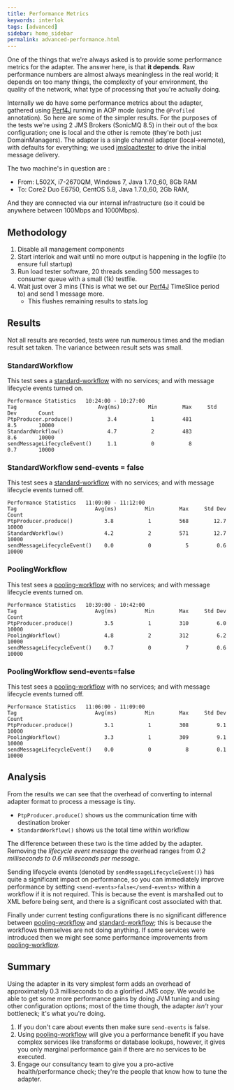 ```yaml
---
title: Performance Metrics
keywords: interlok
tags: [advanced]
sidebar: home_sidebar
permalink: advanced-performance.html
---
```


One of the things that we're always asked is to provide some performance metrics for the adapter. The answer here, is that __it depends__. Raw performance numbers are almost always meaningless in the real world; it depends on too many things, the complexity of your environment, the quality of the network, what type of processing that you're actually doing.

Internally we do have some performance metrics about the adapter, gathered using [Perf4J][] running in AOP mode (using the `@Profiled` annotation). So here are some of the simpler results.  For the purposes of the tests we're using 2 JMS Brokers (SonicMQ 8.5) in their out of the box configuration; one is local and the other is remote (they're both just DomainManagers). The adapter is a single channel adapter (local->remote), with defaults for everything; we used [jmsloadtester][] to drive the initial message delivery.

The two machine's in question are :

- From: L502X, i7-2670QM, Windows 7, Java 1.7.0_60, 8Gb RAM
- To: Core2 Duo E6750, CentOS 5.8, Java 1.7.0_60, 2Gb RAM,

And they are connected via our internal infrastructure (so it could be anywhere between 100Mbps and 1000Mbps).


## Methodology ##

1. Disable all management components
1. Start interlok and wait until no more output is happening in the logfile (to ensure full startup)
1. Run load tester software, 20 threads sending 500 messages to consumer queue with a small (1k) testfile.
1. Wait just over 3 mins (This is what we set our [Perf4J][] TimeSlice period to) and send 1 message more.
    - This flushes remaining results to stats.log


## Results ##

Not all results are recorded, tests were run numerous times and the median result set taken. The variance between result sets was small.

### StandardWorkflow ###

This test sees a [standard-workflow][] with no services; and with message lifecycle events turned on.

```
Performance Statistics   10:24:00 - 10:27:00
Tag                          Avg(ms)         Min        Max     Std Dev       Count
PtpProducer.produce()           3.4           1         481         8.5       10000
StandardWorkflow()              4.7           2         483         8.6       10000
sendMessageLifecycleEvent()     1.1           0           8         0.7       10000
```


### StandardWorkflow send-events = false ###

This test sees a [standard-workflow][] with no services; and with message lifecycle events turned off.

```
Performance Statistics   11:09:00 - 11:12:00
Tag                         Avg(ms)         Min        Max     Std Dev       Count
PtpProducer.produce()          3.8           1         568        12.7       10000
StandardWorkflow()             4.2           2         571        12.7       10000
sendMessageLifecycleEvent()    0.0           0           5         0.6       10000
```


### PoolingWorkflow ###

This test sees a [pooling-workflow][] with no services; and with message lifecycle events turned on.


```
Performance Statistics   10:39:00 - 10:42:00
Tag                         Avg(ms)         Min        Max     Std Dev       Count
PtpProducer.produce()          3.5           1         310         6.0       10000
PoolingWorkflow()              4.8           2         312         6.2       10000
sendMessageLifecycleEvent()    0.7           0           7         0.6       10000
```

### PoolingWorkflow send-events=false ###

This test sees a [pooling-workflow][] with no services; and with message lifecycle events turned off.

```
Performance Statistics   11:06:00 - 11:09:00
Tag                         Avg(ms)         Min        Max     Std Dev       Count
PtpProducer.produce()          3.1           1         308         9.1       10000
PoolingWorkflow()              3.3           1         309         9.1       10000
sendMessageLifecycleEvent()    0.0           0           8         0.1       10000
```

## Analysis ##

From the results we can see that the overhead of converting to internal adapter format to process a message is tiny.

- `PtpProducer.produce()` shows us the communication time with destination broker
- `StandardWorkflow()` shows us the total time within workflow

The difference between these two is the time added by the adapter. Removing the _lifecycle event message_ the overhead ranges from *0.2 milliseconds to 0.6 milliseconds per message*.

Sending lifecycle events (denoted by `sendMessageLifecycleEvent()`) has quite a significant impact on performance, so you can immediately improve performance by setting `<send-events>false</send-events>` within a workflow if it is not required. This is because the event is marshalled out to XML before being sent, and there is a significant cost associated with that.

Finally under current testing configurations there is no significant difference between [pooling-workflow][] and [standard-workflow][]; this is because the workflows themselves are not doing anything. If some services were introduced then we might see some performance improvements from [pooling-workflow][].

## Summary ##

Using the adapter in its very simplest form adds an overhead of approximately 0.3 milliseconds to do a glorified JMS copy. We would be able to get some more performance gains by doing JVM tuning and using other configuration options; most of the time though, the adapter *isn't* your bottleneck; it's what you're doing.

1. If you don't care about events then make sure `send-events` is false.
1. Using [pooling-workflow][] will give you a performance benefit if you have complex services like transforms or database lookups, however, it gives you only marginal performance gain if there are no services to be executed.
1. Engage our consultancy team to give you a pro-active health/performance check; they're the people that know how to tune the adapter.





[Perf4J]: https://github.com/perf4j/perf4j
[jmsloadtester]: https://github.com/niesfisch/jmsloadtester
[standard-workflow]: https://nexus.adaptris.net/nexus/content/sites/javadocs/com/adaptris/interlok-core/3.9-SNAPSHOT/com/adaptris/core/StandardWorkflow.html
[pooling-workflow]: https://nexus.adaptris.net/nexus/content/sites/javadocs/com/adaptris/interlok-core/3.9-SNAPSHOT/com/adaptris/core/PoolingWorkflow.html

